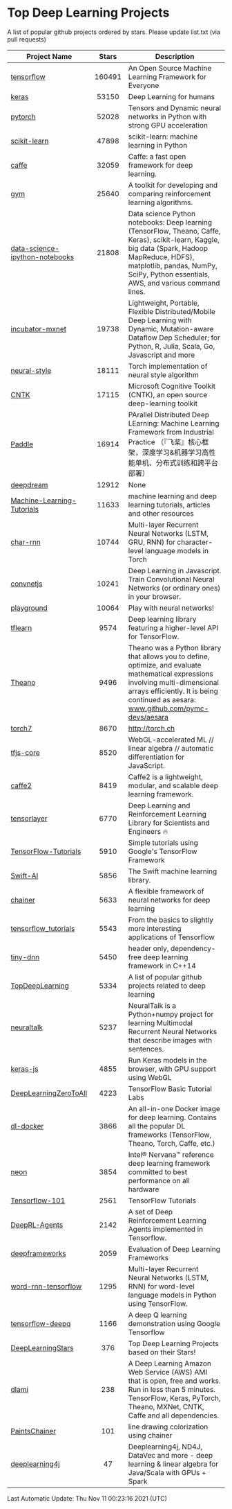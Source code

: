 # Top Deep Learning Projects
A list of popular github projects ordered by stars.
Please update list.txt (via pull requests)

|Project Name| Stars | Description |
| ---------- |:-----:| ----------- |
| [tensorflow](https://github.com/tensorflow/tensorflow) | 160491 | An Open Source Machine Learning Framework for Everyone |
| [keras](https://github.com/keras-team/keras) | 53150 | Deep Learning for humans |
| [pytorch](https://github.com/pytorch/pytorch) | 52028 | Tensors and Dynamic neural networks in Python with strong GPU acceleration |
| [scikit-learn](https://github.com/scikit-learn/scikit-learn) | 47898 | scikit-learn: machine learning in Python |
| [caffe](https://github.com/BVLC/caffe) | 32059 | Caffe: a fast open framework for deep learning. |
| [gym](https://github.com/openai/gym) | 25640 | A toolkit for developing and comparing reinforcement learning algorithms. |
| [data-science-ipython-notebooks](https://github.com/donnemartin/data-science-ipython-notebooks) | 21808 | Data science Python notebooks: Deep learning (TensorFlow, Theano, Caffe, Keras), scikit-learn, Kaggle, big data (Spark, Hadoop MapReduce, HDFS), matplotlib, pandas, NumPy, SciPy, Python essentials, AWS, and various command lines. |
| [incubator-mxnet](https://github.com/apache/incubator-mxnet) | 19738 | Lightweight, Portable, Flexible Distributed/Mobile Deep Learning with Dynamic, Mutation-aware Dataflow Dep Scheduler; for Python, R, Julia, Scala, Go, Javascript and more |
| [neural-style](https://github.com/jcjohnson/neural-style) | 18111 | Torch implementation of neural style algorithm |
| [CNTK](https://github.com/microsoft/CNTK) | 17115 | Microsoft Cognitive Toolkit (CNTK), an open source deep-learning toolkit |
| [Paddle](https://github.com/PaddlePaddle/Paddle) | 16914 | PArallel Distributed Deep LEarning: Machine Learning Framework from Industrial Practice （『飞桨』核心框架，深度学习&机器学习高性能单机、分布式训练和跨平台部署） |
| [deepdream](https://github.com/google/deepdream) | 12912 | None |
| [Machine-Learning-Tutorials](https://github.com/ujjwalkarn/Machine-Learning-Tutorials) | 11633 | machine learning and deep learning tutorials, articles and other resources  |
| [char-rnn](https://github.com/karpathy/char-rnn) | 10744 | Multi-layer Recurrent Neural Networks (LSTM, GRU, RNN) for character-level language models in Torch |
| [convnetjs](https://github.com/karpathy/convnetjs) | 10241 | Deep Learning in Javascript. Train Convolutional Neural Networks (or ordinary ones) in your browser. |
| [playground](https://github.com/tensorflow/playground) | 10064 | Play with neural networks! |
| [tflearn](https://github.com/tflearn/tflearn) | 9574 | Deep learning library featuring a higher-level API for TensorFlow. |
| [Theano](https://github.com/Theano/Theano) | 9496 | Theano was a Python library that allows you to define, optimize, and evaluate mathematical expressions involving multi-dimensional arrays efficiently. It is being continued as aesara: www.github.com/pymc-devs/aesara |
| [torch7](https://github.com/torch/torch7) | 8670 | http://torch.ch |
| [tfjs-core](https://github.com/tensorflow/tfjs-core) | 8520 | WebGL-accelerated ML // linear algebra // automatic differentiation for JavaScript. |
| [caffe2](https://github.com/facebookarchive/caffe2) | 8419 | Caffe2 is a lightweight, modular, and scalable deep learning framework. |
| [tensorlayer](https://github.com/tensorlayer/tensorlayer) | 6770 | Deep Learning and Reinforcement Learning Library for Scientists and Engineers 🔥 |
| [TensorFlow-Tutorials](https://github.com/nlintz/TensorFlow-Tutorials) | 5910 | Simple tutorials using Google's TensorFlow Framework |
| [Swift-AI](https://github.com/Swift-AI/Swift-AI) | 5856 | The Swift machine learning library. |
| [chainer](https://github.com/chainer/chainer) | 5633 | A flexible framework of neural networks for deep learning |
| [tensorflow_tutorials](https://github.com/pkmital/tensorflow_tutorials) | 5543 | From the basics to slightly more interesting applications of Tensorflow |
| [tiny-dnn](https://github.com/tiny-dnn/tiny-dnn) | 5450 | header only, dependency-free deep learning framework in C++14 |
| [TopDeepLearning](https://github.com/aymericdamien/TopDeepLearning) | 5334 | A list of popular github projects related to deep learning |
| [neuraltalk](https://github.com/karpathy/neuraltalk) | 5237 | NeuralTalk is a Python+numpy project for learning Multimodal Recurrent Neural Networks that describe images with sentences. |
| [keras-js](https://github.com/transcranial/keras-js) | 4855 | Run Keras models in the browser, with GPU support using WebGL |
| [DeepLearningZeroToAll](https://github.com/hunkim/DeepLearningZeroToAll) | 4223 | TensorFlow Basic Tutorial Labs |
| [dl-docker](https://github.com/floydhub/dl-docker) | 3866 | An all-in-one Docker image for deep learning. Contains all the popular DL frameworks (TensorFlow, Theano, Torch, Caffe, etc.) |
| [neon](https://github.com/NervanaSystems/neon) | 3854 | Intel® Nervana™ reference deep learning framework committed to best performance on all hardware |
| [Tensorflow-101](https://github.com/sjchoi86/Tensorflow-101) | 2561 | TensorFlow Tutorials |
| [DeepRL-Agents](https://github.com/awjuliani/DeepRL-Agents) | 2142 | A set of Deep Reinforcement Learning Agents implemented in Tensorflow. |
| [deepframeworks](https://github.com/zer0n/deepframeworks) | 2059 | Evaluation of Deep Learning Frameworks |
| [word-rnn-tensorflow](https://github.com/hunkim/word-rnn-tensorflow) | 1295 | Multi-layer Recurrent Neural Networks (LSTM, RNN) for word-level language models in Python using TensorFlow. |
| [tensorflow-deepq](https://github.com/siemanko/tensorflow-deepq) | 1166 | A deep Q learning demonstration using Google Tensorflow |
| [DeepLearningStars](https://github.com/hunkim/DeepLearningStars) | 376 | Top Deep Learning Projects based on their Stars! |
| [dlami](https://github.com/ritchieng/dlami) | 238 | A Deep Learning Amazon Web Service (AWS) AMI that is open, free and works. Run in less than 5 minutes. TensorFlow, Keras, PyTorch, Theano, MXNet, CNTK, Caffe and all dependencies. |
| [PaintsChainer](https://github.com/taizan/PaintsChainer) | 101 | line drawing colorization using chainer |
| [deeplearning4j](https://github.com/deeplearning4j/deeplearning4j) | 47 | Deeplearning4j, ND4J, DataVec and more - deep learning & linear algebra for Java/Scala with GPUs + Spark |

Last Automatic Update: Thu Nov 11 00:23:16 2021 (UTC)
